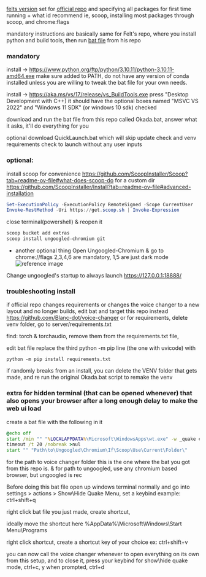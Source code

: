 [felts version](https://github.com/MrFelt/voice-changer) set for [official repo](https://github.com/w-okada/voice-changer) and specifying all packages for first time running + what id recommend ie, scoop, installing most packages through scoop, and chrome:flags 

mandatory instructions are basically same for Felt's repo, where you install python and build tools, then run [bat file](https://github.com/MrFelt/voice-changer/releases) from his repo


### mandatory
install -> https://www.python.org/ftp/python/3.10.11/python-3.10.11-amd64.exe make sure added to PATH, do not have any version of conda installed unless you are willing to tweak the bat file for your own needs.

install -> https://aka.ms/vs/17/release/vs_BuildTools.exe press "Desktop Development with C++) it should have the optional boxes named "MSVC VS 2022" and "Windows 11 SDK" (or windows 10 sdk) checked

download and run the bat file from this repo called Okada.bat, answer what it asks, it'll do everything for you

optional download QuickLaunch.bat which will skip update check and venv requirements check to launch without any user inputs


### optional:
install scoop for convenience
https://github.com/ScoopInstaller/Scoop?tab=readme-ov-file#what-does-scoop-do
for a custom dir
https://github.com/ScoopInstaller/Install?tab=readme-ov-file#advanced-installation

```powershell
Set-ExecutionPolicy -ExecutionPolicy RemoteSigned -Scope CurrentUser
Invoke-RestMethod -Uri https://get.scoop.sh | Invoke-Expression
```

close terminal(powershell) & reopen it

```powershell
scoop bucket add extras
scoop install ungoogled-chromium git
```


- another optional thing
Open Ungoogled-Chromium & go to chrome://flags 2,3,4,6 are mandatory, 1,5 are just dark mode
![reference image](https://raw.githubusercontent.com/Enrop/okada/main/Ungoogled-Chromium.png?token=GHSAT0AAAAAACOEIV4X5EUQXHZOR4EX24UMZQA5EPQ)

Change ungoogled's startup to always launch https://127.0.0.1:18888/



### troubleshooting install

if official repo changes requirements or changes the voice changer to a new layout and no longer builds, edit bat and target this repo instead https://github.com/Blanc-dot/voice-changer or for requirements, delete venv folder, go to server/requirements.txt

find: torch & torchaudio, remove them from the requirements.txt file,

edit bat file replace the third python -m pip line (the one with uvicode) with

```
python -m pip install requirements.txt
```


if randomly breaks from an install, you can delete the VENV folder that gets made, and re run the original Okada.bat script to remake the venv


### extra for hidden terminal (that can be opened whenever) that also opens your browser after a long enough delay to make the web ui load

create a bat file with the following in it

```bat
@echo off
start /min "" "%LOCALAPPDATA%\Microsoft\WindowsApps\wt.exe" -w _quake cmd /c "cd /d "Path\To\Voice\Changer\Folder\" && call\the\bat\from\this\repo"
timeout /t 20 /nobreak >nul
start "" "Path\to\Ungoogled\Chromium\If\Scoop\Use\Current\Folder\"
```

for the path to voice changer folder this is the one where the bat you got from this repo is.
& for path to ungoogled, use any chromium based browser, but ungoogled is rec

Before doing this bat file open up windows terminal normally and go into settings > actions > Show\Hide Quake Menu, set a keybind example: ctrl+shift+q

right click bat file you just made, create shortcut, 

ideally move the shortcut here %AppData%\Microsoft\Windows\Start Menu\Programs

right click shortcut, create a shortcut key of your choice ex: ctrl+shift+v

you can now call the voice changer whenever to open everything on its own from this setup, and to close it, press your keybind for show\hide quake mode, ctrl+c, y when prompted, ctrl+d


